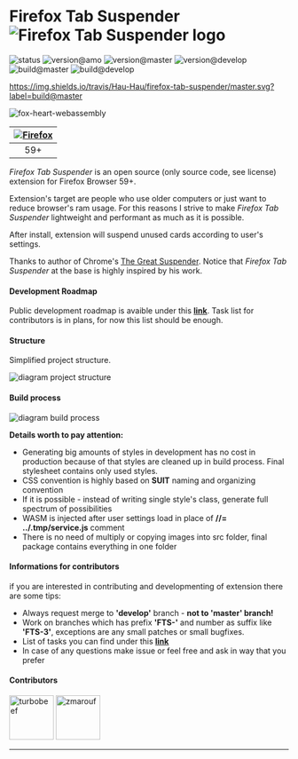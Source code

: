 # Firefox Tab Suspender  ![Firefox Tab Suspender logo](./assets/fox-64px.png "Firefox Tab Suspender Logo")
![status](https://img.shields.io/static/v1.svg?label=status&message=active&color=green "status") ![version@amo](https://img.shields.io/amo/v/ff-tab-suspender.svg "version@amo") ![version@master](https://img.shields.io/github/package-json/v/Hau-Hau/Firefox-Tab-Suspender/master.svg "version@master") ![version@develop](https://img.shields.io/github/package-json/v/Hau-Hau/Firefox-Tab-Suspender/develop.svg "version@develop")
![build@master](https://img.shields.io/travis/Hau-Hau/firefox-tab-suspender/master.svg?label=build@master "build@master") ![build@develop](https://img.shields.io/travis/Hau-Hau/firefox-tab-suspender/develop.svg?label=build@develop "build@develop")

https://img.shields.io/travis/Hau-Hau/firefox-tab-suspender/master.svg?label=build@master

![fox-heart-webassembly](./assets/fox-heart-webassembly.png "fox-heart-webassembly")

[![Firefox](https://raw.github.com/alrra/browser-logos/master/src/firefox/firefox_48x48.png)](https://www.mozilla.org/pl/firefox/new/) |
:---: |
59+ |

_Firefox Tab Suspender_ is an open source (only source code, see license) extension for Firefox Browser 59+.


Extension's target are people who use older computers or just want to reduce browser's ram usage. For this reasons I strive to make _Firefox Tab Suspender_ lightweight and performant as much as it is possible.

After install, extension will suspend unused cards according to user's settings.

Thanks to author of Chrome's
[The Great Suspender](https://github.com/deanoemcke/thegreatsuspender). Notice that _Firefox Tab Suspender_ at the base is highly inspired by his work.

#### Development Roadmap

Public development roadmap is avaible under this **[link](https://trello.com/b/BbbjVfl4/firefox-tab-suspender-public)**.
Task list for contributors is in plans, for now this list should be enough.

#### Structure

Simplified project structure.

![diagram project structure](./readme_assets/diagram.png "diagram project structure")

#### Build process

![diagram build process](./readme_assets/diagram_build_process.png "diagram build process")

**Details worth to pay attention:**
* Generating big amounts of styles in development has no cost in production because of that styles are cleaned up in build process. Final stylesheet contains only used styles.
* CSS convention is highly based on **SUIT** naming and organizing convention
* If it is possible - instead of writing single style's class, generate full spectrum of possibilities
* WASM is injected after user settings load in place of **//= ../.tmp/service.js** comment
* There is no need of multiply or copying images into src folder, final package contains everything in one folder

#### Informations for contributors
if you are interested in contributing and developmenting of extension there are some tips:

  * Always request merge to **'develop'** branch - **not to 'master' branch!**
  * Work on branches which has prefix **'FTS-'** and number as suffix like **'FTS-3'**, exceptions are any small patches or small bugfixes.
  * List of tasks you can find under this **[link](https://trello.com/b/BbbjVfl4/firefox-tab-suspender-public)**
  * In case of any questions make issue or feel free and ask in way that you prefer

#### Contributors

<a href="https://github.com/turbobeef"><img src="https://avatars.githubusercontent.com/turbobeef" title="turbobeef" width="80" height="80"></a> <a href="https://github.com/zmarouf"><img src="https://avatars.githubusercontent.com/zmarouf" title="zmarouf" width="80" height="80"></a>

-----

